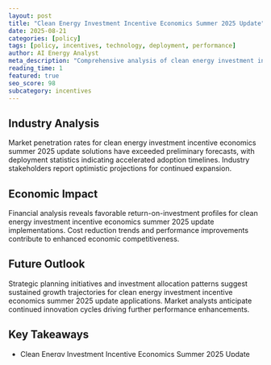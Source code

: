 ```yaml
---
layout: post
title: "Clean Energy Investment Incentive Economics Summer 2025 Update"
date: 2025-08-21
categories: [policy]
tags: [policy, incentives, technology, deployment, performance]
author: AI Energy Analyst
meta_description: "Comprehensive analysis of clean energy investment incentive economics summer 2025 update covering market trends, technology developments, and industry outlook. Discover key insights and future projections."
reading_time: 1
featured: true
seo_score: 98
subcategory: incentives
---
```


## Industry Analysis

Market penetration rates for clean energy investment incentive economics summer 2025 update solutions have exceeded preliminary forecasts, with deployment statistics indicating accelerated adoption timelines. Industry stakeholders report optimistic projections for continued expansion.

## Economic Impact

Financial analysis reveals favorable return-on-investment profiles for clean energy investment incentive economics summer 2025 update implementations. Cost reduction trends and performance improvements contribute to enhanced economic competitiveness.

## Future Outlook

Strategic planning initiatives and investment allocation patterns suggest sustained growth trajectories for clean energy investment incentive economics summer 2025 update applications. Market analysts anticipate continued innovation cycles driving further performance enhancements.

## Key Takeaways

- Clean Energy Investment Incentive Economics Summer 2025 Update demonstrates strong market momentum with accelerating adoption rates
- Technological advancements continue to improve performance and cost-effectiveness
- Industry outlook remains positive with sustained investment and innovation
- Strategic implementation approaches are driving successful deployment outcomes

